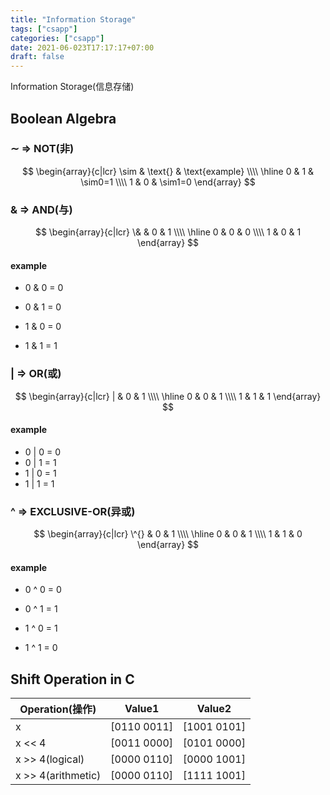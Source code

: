 ```yaml
---
title: "Information Storage"
tags: ["csapp"]
categories: ["csapp"]
date: 2021-06-023T17:17:17+07:00 
draft: false
---
```


Information Storage(信息存储)

<!--more-->

## Boolean Algebra

### $\sim$ => NOT(非)

<!--more-->

$$
\begin{array}{c|lcr} \sim & \text{} & \text{example} \\\\ \hline 0 & 1 & \sim0=1 \\\\ 1 & 0 & \sim1=0 \end{array}
$$

### $\&$ => AND(与)

$$
\begin{array}{c|lcr} \& & 0 & 1 \\\\ \hline 0 & 0 & 0 \\\\ 1 & 0 & 1 \end{array}
$$

#### example

- 0 & 0 = 0

- 0 & 1 = 0

- 1 & 0 = 0

- 1 & 1 = 1

### $|$ => OR(或)

$$
\begin{array}{c|lcr} | & 0 & 1 \\\\ \hline 0 & 0 & 1 \\\\ 1 & 1 & 1 \end{array}
$$

#### example

- 0 | 0 = 0
- 0 | 1 = 1
- 1 | 0 = 1
- 1 | 1 = 1

### ^ => EXCLUSIVE-OR(异或)

$$
\begin{array}{c|lcr} \^{} & 0 & 1 \\\\ \hline 0 & 0 & 1 \\\\ 1 & 1 & 0 \end{array}
$$

#### example

- 0 ^ 0 = 0

- 0 ^ 1 = 1

- 1 ^ 0 = 1

- 1 ^ 1 = 0

## Shift Operation in C

| Operation(操作)      | Value1         | Value2         |
| ------------------ | -------------- | -------------- |
| x                  | $[0110\ 0011]$ | $[1001\ 0101]$ |
| x << 4             | $[0011\ 0000]$ | $[0101\ 0000]$ |
| x >> 4(logical)    | $[0000\ 0110]$ | $[0000\ 1001]$ |
| x >> 4(arithmetic) | $[0000\ 0110]$ | $[1111\ 1001]$ |
